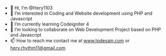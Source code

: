 - 👋 Hi, I’m @Hery1103
- 👀 I’m interested in Coding and Website development using PHP and Javascript
- 🌱 I’m currently learning Codeigniter 4
- 💞️ I’m looking to collaborate on Web Development Project based on PHP and Javascript 
- 📫 How to reach me contact me at www.tpdesain.com or hery.rhythm11@gmail.com

<!---
Hery1103/Hery1103 is a ✨ special ✨ repository because its `README.md` (this file) appears on your GitHub profile.
You can click the Preview link to take a look at your changes.
--->
